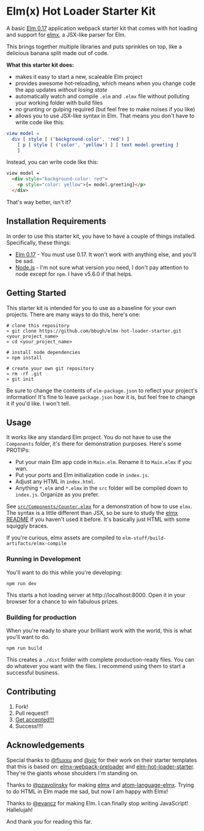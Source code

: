 # Elm(x) Hot Loader Starter Kit

A basic [Elm 0.17](http://www.elm-lang.org/install) application webpack starter kit that comes with hot loading and support for [elmx](https://github.com/pzavolinsky/elmx), a JSX-like parser for Elm.

This brings together multiple libraries and puts sprinkles on top, like a delicious banana split made out of code.

**What this starter kit does:**

- makes it easy to start a new, scaleable Elm project
- provides awesome hot-reloading, which means when you change code the app updates *without losing state*
- automatically watch and compile `.elm` and `.elmx` file without polluting your working folder with build files
- no grunting or gulping required (but feel free to make noises if you like)
- allows you to use JSX-like syntax in Elm. That means you don't have to write code like this:

```elm
view model =
  div [ style [ ('background-color', 'red') ]
    [ p [ style [ ('color', 'yellow') ] [ text model.greeting ]
    ]
```

Instead, you can write code like this:

```html
view model =
  <div style="background-color: red">
    <p style="color: yellow">{= model.greeting}</p>
  </div>
```

That's way better, isn't it?

## Installation Requirements

In order to use this starter kit, you have to have a couple of things installed. Specifically, these things:

* [Elm 0.17](http://elm-lang.org/install) - You must use 0.17. It won't work with anything else, and you'll be sad.
* [Node.js](https://nodejs.org/en/) - I'm not sure what version you need, I don't pay attention to node except for `npm`. I have v5.6.0 if that helps.

## Getting Started

This starter kit is intended for you to use as a baseline for your own projects. There are many ways to do this, here's one:

```shell
# clone this repository
» git clone https://github.com/bbugh/elmx-hot-loader-starter.git <your_project_name>
» cd <your_project_name>

# install node dependencies
» npm install

# create your own git repository
» rm -rf .git
» git init
```

Be sure to change the contents of `elm-package.json` to reflect your project's information! It's fine to leave `package.json` how it is, but feel free to change it if you'd like. I won't tell.

## Usage

It works like any standard Elm project. You do not have to use the `Components` folder, it's there for demonstration purposes. Here's some PROTIPs:

- Put your main Elm app code in `Main.elm`. Rename it to `Main.elmx` if you wan.
- Put your ports and Elm initialization code in `index.js`.
- Adjust any HTML in `index.html`.
- Anything `*.elm` and `*.elmx` in the `src` folder will be compiled down to `index.js`. Organize as you prefer.

See [`src/Components/Counter.elmx`](src/Components/Counter.elmx) for a demonstration of how to use `elmx`. The syntax is a little different than JSX, so be sure to study the [elmx README](https://github.com/pzavolinsky/elmx) if you haven't used it before. It's basically just HTML with some squiggly braces.

If you're curious, elmx assets are compiled to `elm-stuff/build-artifacts/elmx-compile`

### Running in Development

You'll want to do this while you're developing:

```shell
npm run dev
```

This starts a hot loading server at  http://localhost:8000. Open it in your browser for a chance to win fabulous prizes.

### Building for production

When you're ready to share your brilliant work with the world, this is what you'll want to do.

```shell
npm run build
```

This creates a `./dist` folder with complete production-ready files. You can do whatever you want with the files. I recommend using them to start a successful business.

## Contributing

1. Fork!
2. Pull request!!
3. [Get accepted!!!](https://blog.newrelic.com/2014/05/05/open-source_gettingstarted/)
4. Success!!!!

## Acknowledgements

Special thanks to [@fluxxu](https://github.com/fluxxu) and [@vic](https://github.com/vic) for their work on their starter templates that this is based on: [elmx-webpack-preloader](https://github.com/vic/elmx-webpack-preloader) and [elm-hot-loader-starter](https://github.com/fluxxu/elm-hot-loader-starter). They're the giants whose shoulders I'm standing on.

Thanks to [@pzavolinsky](https://github.com/pzavolinsky) for making [elmx](https://github.com/pzavolinsky/elmx) and [atom-language-elmx](https://github.com/pzavolinsky/atom-language-elmx). Trying to do HTML in Elm made me sad, but now I am happy with Elmx!

Thanks to [@evancz](https://github.com/evancz) for making Elm. I can finally stop writing JavaScript! Hallelujah!

And thank *you* for reading this far.
